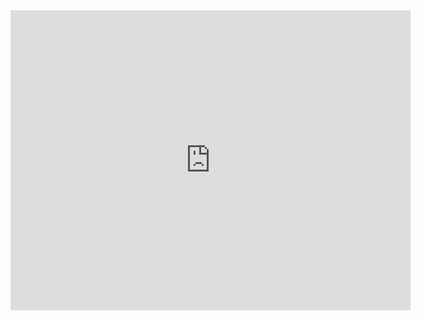 <IFRAME SRC="https://www.vmovier.com/63153" FRAMEBORDER=0 MARGINWIDTH=0 MARGINHEIGHT=0 SCROLLING=NO WIDTH=640 HEIGHT=480 allowfullscreen></IFRAME>






